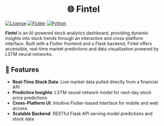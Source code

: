 
<h1 align="center">
    🌐 Fintel
</h1>

[![License](https://img.shields.io/badge/License-AGPL%20v3-blue)](./LICENSE)
[![Flutter](https://img.shields.io/badge/Frontend-Flutter-blue)]((https://flutter.dev))
[![Python](https://img.shields.io/badge/Backend-Python-yellow)](https://www.python.org)

**Fintel** is an AI-powered stock analytics dashboard, providing dynamic insights into stock trends through an interactive and cross-platform interface. Built with a Flutter frontend and a Flask backend, Fintel offers accessible, real-time market predictions and data visualization powered by LSTM neural networks.

## 📌 Features
- **Real-Time Stock Data**: Live market data pulled directly from a financial API
- **Predictive Insights**: LSTM neural network model for next-day stock price predictions
- **Cross-Platform UI**: Intuitive Flutter-based interface for mobile and web access
- **Scalable Backend**: RESTful Flask API serving model predictions and stock data